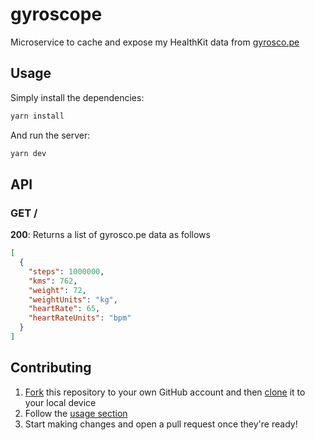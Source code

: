 # gyroscope

Microservice to cache and expose my HealthKit data from [gyrosco.pe](https://gyrosco.pe)

## Usage

Simply install the dependencies:

```bash
yarn install
```

And run the server:

```bash
yarn dev
```

## API

### GET /

**200**: Returns a list of  gyrosco.pe data as follows

```json
[
  {
    "steps": 1000000,
    "kms": 762,
    "weight": 72,
    "weightUnits": "kg",
    "heartRate": 65,
    "heartRateUnits": "bpm"
  }
]
```

## Contributing

1. [Fork](https://help.github.com/articles/fork-a-repo/) this repository to your own GitHub account and then [clone](https://help.github.com/articles/cloning-a-repository/) it to your local device
2. Follow the [usage section](#usage)
3. Start making changes and open a pull request once they're ready!

